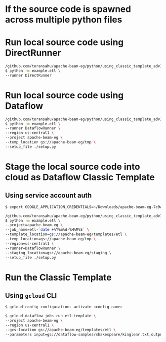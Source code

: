 # If the source code is spawned across multiple python files

# Run local source code using DirectRunner

```bash
/github.com/toransahu/apache-beam-eg/python/using_classic_template_adv1
$ python -m example.etl \
--runner DirectRunner
```

# Run local source code using Dataflow

```bash
/github.com/toransahu/apache-beam-eg/python/using_classic_template_adv1
$ python -m example.etl \
--runner DataflowRunner \
--region us-central1 \
--project apache-beam-eg \
--temp_location gs://apache-beam-eg/tmp \
--setup_file ./setup.py
```

# Stage the local source code into cloud as Dataflow Classic Template

## Using service account auth

```bash
$ export GOOGLE_APPLICATION_CREDENTIALS=~/Downloads/apache-beam-eg-7c9aae5fbeb3.json

/github.com/toransahu/apache-beam-eg/python/using_classic_template_adv1
$ python -m example.etl \
--project=apache-beam-eg \
--job_name=etl-`date +%Y%m%d-%H%M%S` \
--template_location=gs://apache-beam-eg/templates/etl \
--temp_location=gs://apache-beam-eg/tmp \
--region=us-central1 \
--runner=DataflowRunner \
--staging_location=gs://apache-beam-eg/staging \
--setup_file ./setup.py
```

# Run the Classic Template

## Using `gcloud` CLI

```bash
$ gcloud config configurations activate <config_name>

$ gcloud dataflow jobs run etl-template \
--project apache-beam-eg \
--region us-central1 \
--gcs-location gs://apache-beam-eg/templates/etl \
--parameters input=gs://dataflow-samples/shakespeare/kinglear.txt,output=gs://apache-beam-eg/results/python/examples/using_classic_template_adv1/output
```
